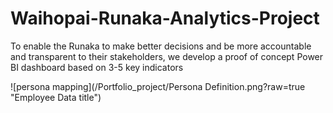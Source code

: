 # Waihopai-Runaka-Analytics-Project
To enable the Runaka to make better decisions and  be more accountable and transparent to their  stakeholders, we develop a proof of concept Power BI dashboard  based on 3-5 key indicators


![persona mapping](/Portfolio_project/Persona Definition.png?raw=true "Employee Data title")

